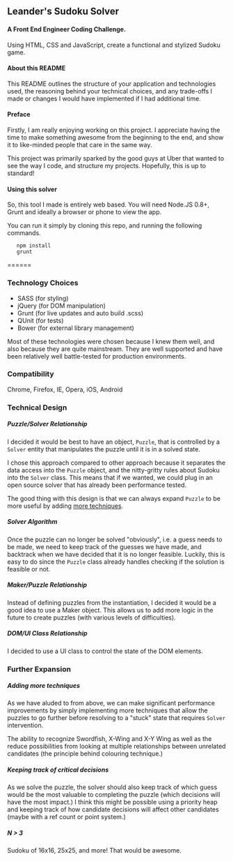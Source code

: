 ## Leander's Sudoku Solver

#### A Front End Engineer Coding Challenge.
Using HTML, CSS and JavaScript, create a functional and stylized Sudoku game.


#### About this README
This README outlines the structure of your application and technologies used,
the reasoning behind your technical choices, and any trade-offs I made or 
changes I would have implemented if I had additional time.

#### Preface
Firstly, I am really enjoying working on this project. I appreciate having the
time to make something awesome from the beginning to the end, and show it to
like-minded people that care in the same way.

This project was primarily sparked by the good guys at Uber that wanted to see
the way I code, and structure my projects. Hopefully, this is up to standard!

#### Using this solver
So, this tool I made is entirely web based. You will need Node.JS 0.8+, Grunt
and ideally a browser or phone to view the app.

You can run it simply by cloning this repo, and running the following commands.

```
   npm install
   grunt
```


======

### Technology Choices

 - SASS (for styling)
 - jQuery (for DOM manipulation)
 - Grunt (for live updates and auto build .scss)
 - QUnit (for tests)
 - Bower (for external library management)

Most of these technologies were chosen because I knew them well, and also because
they are quite mainstream. They are well supported and have been relatively well
battle-tested for production environments.
 

### Compatibility
Chrome, Firefox, IE, Opera, iOS, Android

### Technical Design

##### Puzzle/Solver Relationship
I decided it would be best to have an object, `Puzzle`, that is controlled by
a `Solver` entity that manipulates the puzzle until it is in a solved state.

I chose this approach compared to other approach because it separates the
data access into the `Puzzle` object, and the nitty-gritty rules about Sudoku
into the `Solver` class. This means that if we wanted, we could plug in an
open source solver that has already been performance tested.

The good thing with this design is that we can always expand `Puzzle` to be
more useful by adding [more techniques](http://www.su-doku.net/tech.php).

##### Solver Algorithm
Once the puzzle can no longer be solved "obviously", i.e. a guess needs to be
made, we need to keep track of the guesses we have made, and backtrack when
we have decided that it is no longer feasible. Luckily, this is easy to do
since the `Puzzle` class already handles checking if the solution is feasible
or not.

##### Maker/Puzzle Relationship
Instead of defining puzzles from the instantiation, I decided it would
be a good idea to use a Maker object. This allows us to add more logic in the
future to create puzzles (with various levels of difficulties).

##### DOM/UI Class Relationship
I decided to use a UI class to control the state of the DOM elements.

### Further Expansion

##### Adding more techniques
As we have aluded to from above, we can make significant performance improvements
by simply implementing more techniques that allow the puzzles to go further
before resolving to a "stuck" state that requires `Solver` intervention.

The ability to recognize Swordfish, X-Wing and X-Y Wing as well as the reduce 
possibilities from looking at multiple relationships between unrelated candidates 
(the principle behind colouring technique.)

##### Keeping track of critical decisions
As we solve the puzzle, the solver should also keep track of which guess would be
the most valuable to completing the puzzle (which decisions will have the most impact.)
I think this might be possible using a priority heap and keeping track of how candidate
decisions will affect other candidates (maybe with a ref count or point system.)

##### N > 3
Sudoku of 16x16, 25x25, and more! That would be awesome.


